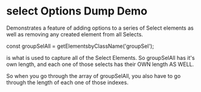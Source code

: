 # select Options Dump Demo

Demonstrates a feature of adding options to a series of Select elements as well as removing any created element from all Selects.

  const groupSelAll = getElementsbyClassName('groupSel');

is what is used to capture all of the Select Elements. So groupSelAll has it's own length, and each one of those selects has their OWN length AS WELL.

So when you go through the array of groupSelAll, you also have to go through the length of each one of those indexes. 
